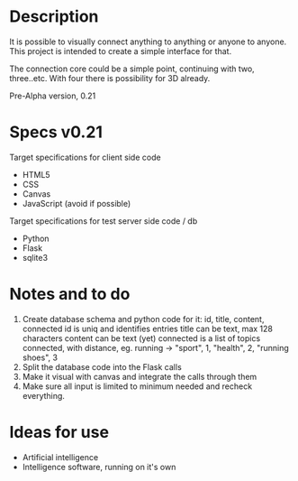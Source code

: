 
Description
=======
It is possible to visually connect anything to anything or anyone to anyone. This project is intended to create a simple interface for that.

The connection core could be a simple point, continuing with two, three..etc. With four there is possibility for 3D already.

Pre-Alpha version, 0.21


Specs v0.21
=======

Target specifications for client side code
  - HTML5
  - CSS
  - Canvas
  - JavaScript (avoid if possible)

Target specifications for test server side code / db
  - Python
  - Flask
  - sqlite3


Notes and to do
=======
  1. Create database schema and python code for it:  id, title, content, connected
      id is uniq and identifies entries
      title can be text, max 128 characters
      content can be text (yet)
      connected is a list of topics connected, with distance, eg. running -> "sport", 1, "health", 2, "running shoes", 3
  2. Split the database code into the Flask calls
  3. Make it visual with canvas and integrate the calls through them
  4. Make sure all input is limited to minimum needed and recheck everything.


Ideas for use
=======
  - Artificial intelligence
  - Intelligence software, running on it's own

